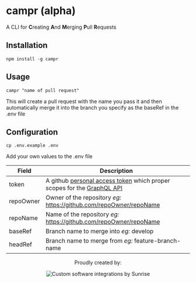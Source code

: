 # campr (alpha)

A CLI for **C**reating **A**nd **M**erging **P**ull **R**equests

## Installation

`npm install -g campr`

## Usage 

`campr "name of pull request"`

This will create a pull request with the name you pass it and then automatically merge it into the branch you specify as the baseRef in the .env file

## Configuration


`cp .env.example .env`

Add your own values to the .env file


| Field     | Description                                                                                                                                                                                                                |
| --------- | -------------------------------------------------------------------------------------------------------------------------------------------------------------------------------------------------------------------------- |
| token     | A github [personal access token](https://help.github.com/articles/creating-a-personal-access-token-for-the-command-line/) which proper scopes for the [GraphQL API](https://developer.github.com/v4/guides/forming-calls/) |
| repoOwner | Owner of the repository *eg:* https://github.com/repoOwner/repoName                                                                                                                                                        |
| repoName  | Name of the repository *eg:* https://github.com/repoOwner/repoName                                                                                                                                                         |
| baseRef   | Branch name to merge into *eg:* develop                                                                                                                                                                                    |
| headRef   | Branch name to merge from *eg:* feature-branch-name                                                                                                                                                                        |

<p align="center">Proudly created by:</p>

<p align="center">

<img src="https://borderfree-dev.sunriseintegration.com/img/sunrise-integration-logo.png" alt="Custom software integrations by Sunrise">

</p>